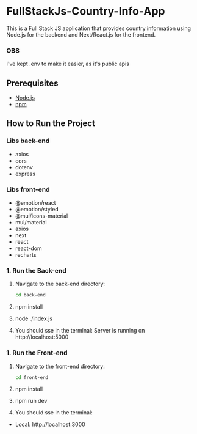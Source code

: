 # FullStackJs-Country-Info-App

This is a Full Stack JS application that provides country information using Node.js for the backend and Next/React.js for the frontend.

### OBS

I've kept .env to make it easier, as it's public apis

## Prerequisites

- [Node.js](https://nodejs.org/)
- [npm](https://www.npmjs.com/)

## How to Run the Project


### Libs back-end
- axios
- cors
- dotenv
- express

### Libs front-end
- @emotion/react
- @emotion/styled
- @mui/icons-material
- mui/material
- axios
- next
- react
- react-dom
- recharts

### 1. Run the Back-end

1. Navigate to the back-end directory:
   ```bash
   cd back-end
   ```
2. npm install

3. node ./index.js

4. You should sse in the terminal:
   Server is running on http://localhost:5000

### 1. Run the Front-end

1. Navigate to the front-end directory:

   ```bash
   cd front-end
   ```

2. npm install

3. npm run dev

4. You should sse in the terminal:

- Local: http://localhost:3000
